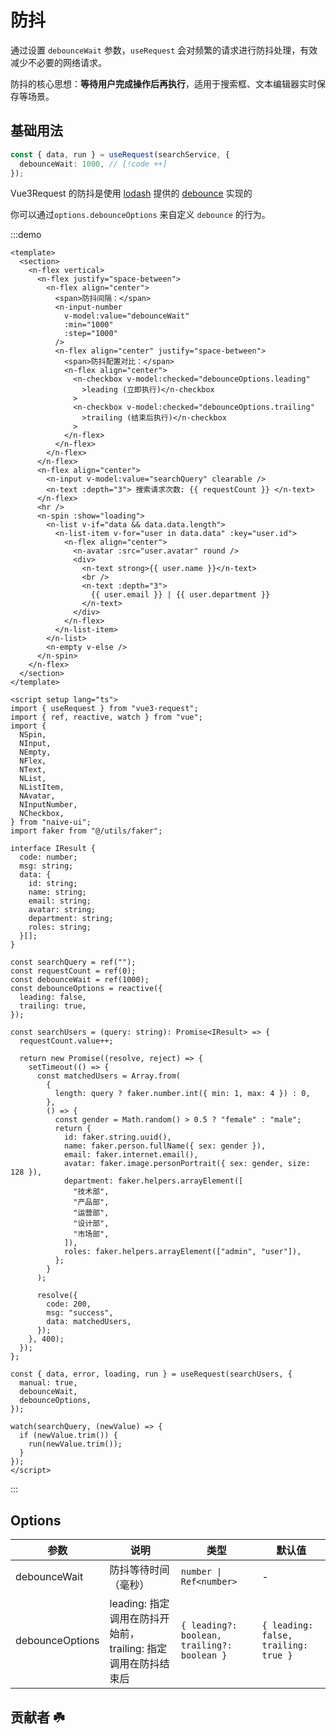 # 防抖

通过设置 `debounceWait` 参数，`useRequest` 会对频繁的请求进行防抖处理，有效减少不必要的网络请求。

防抖的核心思想：**等待用户完成操作后再执行**，适用于搜索框、文本编辑器实时保存 ​ 等场景。

## 基础用法

```ts
const { data, run } = useRequest(searchService, {
  debounceWait: 1000, // [!code ++]
});
```

Vue3Request 的防抖是使用 [lodash](https://lodash.com/) 提供的 [debounce](https://lodash.com/docs/4.17.15#debounce) 实现的

你可以通过`options.debounceOptions` 来自定义 `debounce` 的行为。

:::demo

```vue
<template>
  <section>
    <n-flex vertical>
      <n-flex justify="space-between">
        <n-flex align="center">
          <span>防抖间隔：</span>
          <n-input-number
            v-model:value="debounceWait"
            :min="1000"
            :step="1000"
          />
          <n-flex align="center" justify="space-between">
            <span>防抖配置对比：</span>
            <n-flex align="center">
              <n-checkbox v-model:checked="debounceOptions.leading"
                >leading (立即执行)</n-checkbox
              >
              <n-checkbox v-model:checked="debounceOptions.trailing"
                >trailing (结束后执行)</n-checkbox
              >
            </n-flex>
          </n-flex>
        </n-flex>
      </n-flex>
      <n-flex align="center">
        <n-input v-model:value="searchQuery" clearable />
        <n-text :depth="3"> 搜索请求次数: {{ requestCount }} </n-text>
      </n-flex>
      <hr />
      <n-spin :show="loading">
        <n-list v-if="data && data.data.length">
          <n-list-item v-for="user in data.data" :key="user.id">
            <n-flex align="center">
              <n-avatar :src="user.avatar" round />
              <div>
                <n-text strong>{{ user.name }}</n-text>
                <br />
                <n-text :depth="3">
                  {{ user.email }} | {{ user.department }}
                </n-text>
              </div>
            </n-flex>
          </n-list-item>
        </n-list>
        <n-empty v-else />
      </n-spin>
    </n-flex>
  </section>
</template>

<script setup lang="ts">
import { useRequest } from "vue3-request";
import { ref, reactive, watch } from "vue";
import {
  NSpin,
  NInput,
  NEmpty,
  NFlex,
  NText,
  NList,
  NListItem,
  NAvatar,
  NInputNumber,
  NCheckbox,
} from "naive-ui";
import faker from "@/utils/faker";

interface IResult {
  code: number;
  msg: string;
  data: {
    id: string;
    name: string;
    email: string;
    avatar: string;
    department: string;
    roles: string;
  }[];
}

const searchQuery = ref("");
const requestCount = ref(0);
const debounceWait = ref(1000);
const debounceOptions = reactive({
  leading: false,
  trailing: true,
});

const searchUsers = (query: string): Promise<IResult> => {
  requestCount.value++;

  return new Promise((resolve, reject) => {
    setTimeout(() => {
      const matchedUsers = Array.from(
        {
          length: query ? faker.number.int({ min: 1, max: 4 }) : 0,
        },
        () => {
          const gender = Math.random() > 0.5 ? "female" : "male";
          return {
            id: faker.string.uuid(),
            name: faker.person.fullName({ sex: gender }),
            email: faker.internet.email(),
            avatar: faker.image.personPortrait({ sex: gender, size: 128 }),
            department: faker.helpers.arrayElement([
              "技术部",
              "产品部",
              "运营部",
              "设计部",
              "市场部",
            ]),
            roles: faker.helpers.arrayElement(["admin", "user"]),
          };
        }
      );

      resolve({
        code: 200,
        msg: "success",
        data: matchedUsers,
      });
    }, 400);
  });
};

const { data, error, loading, run } = useRequest(searchUsers, {
  manual: true,
  debounceWait,
  debounceOptions,
});

watch(searchQuery, (newValue) => {
  if (newValue.trim()) {
    run(newValue.trim());
  }
});
</script>
```

:::

## Options

| 参数            | 说明                                                          | 类型                                        | 默认值                               |
| --------------- | ------------------------------------------------------------- | ------------------------------------------- | ------------------------------------ |
| debounceWait    | 防抖等待时间（毫秒）                                          | `number \| Ref<number>`                     | -                                    |
| debounceOptions | leading: 指定调用在防抖开始前，trailing: 指定调用在防抖结束后 | `{ leading?: boolean, trailing?: boolean }` | `{ leading: false, trailing: true }` |

## 贡献者 :shamrock:

<Team />